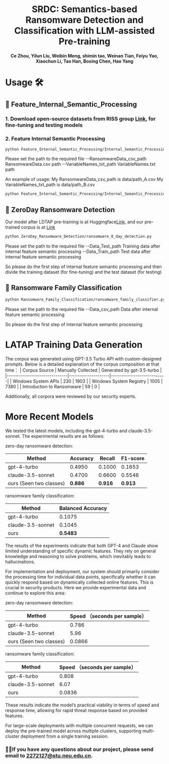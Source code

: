 
<h1 align="center">SRDC: Semantics-based Ransomware Detection and Classification with LLM-assisted Pre-training</h1>
<h4 align="center"> Ce Zhou, Yilun Liu, Weibin Meng, shimin tao, Weinan Tian, Feiyu Yao, Xiaochun Li, Tao Han, Boxing Chen, Hao Yang</h4>
<!-- RDCS: Ransomware Detection and Classification Using Semantics with LLM-assisted Pre-training -->

# Usage 🛠

## 🚀 Feature_Internal_Semantic_Processing

### 1. Download open-source datasets from RISS group <a href="https://github.com/rissgrouphub/ransomwaredataset2016">Link</a>, for fine-tuning and testing models

### 2. Feature Internal Semantic Processing
```bash
python Feature_Internal_Semantic_Processing/Internal_Semantic_Processing.py 
```
Please set the path to the required file
--RansomwareData_csv_path  RansomwareData.csv path
--VariableNames_txt_path  VariableNames.txt path

 An example of usage:
 My RansomwareData_csv_path is data/path_A.csv
 My VariableNames_txt_path is data/path_B.csv

 ```bash
python Feature_Internal_Semantic_Processing/Internal_Semantic_Processing.py --RansomwareData_csv_path data/path_A.csv --VariableNames_txt_path data/path_B.csv
```

## 🚀 ZeroDay Ransomware Detection

Our model after LDTAP pre-training is at Huggingface<a href="https://huggingface.co/zhouce/RDC-GPT">Link</a>, and our pre-trained corpus is at <a href="https://github.com/Michael-zhouce/RDCS/tree/main/Pretraining_Corpus">Link</a>

```bash
python ZeroDay_Ransomware_Detection/ransomware_0_day_detection.py  
```
Please set the path to the required file
--Data_Test_path   Training data after internal feature semantic processing
--Data_Train_path  Test data after internal feature semantic processing

So please do the first step of internal feature semantic processing and then divide the training dataset (for fine-tuning) and the test dataset (for testing)

## 🚀 Ransomware Family Classification

```bash
python Ransomware_Family_Classification/ransomware_family_classifier.py 
```
Please set the path to the required file
--Data_csv_path   Data after internal feature semantic processing

So please do the first step of internal feature semantic processing
# LATAP Training Data Generation
The corpus was generated using GPT-3.5 Turbo API with custom-designed prompts. Below is a detailed explanation of the corpus composition at that time：
| Corpus Source                | Manually Collected | Generated by gpt-3.5-turbo |
|------------------------------|--------------------|---------------------------|
| Windows System APIs          | 230               | 1903                      |
| Windows System Registry      | 1005              | 7380                      |
| Introduction to Ransomware   | 59                | 0                         |

Additionally, all corpora were reviewed by our security experts.

# More Recent Models

We tested the latest models, including the gpt-4-turbo and claude-3.5-sonnet. The experimental results are as follows:

zero-day ransomware detection:

| Method                 | Accuracy | Recall | F1-score |
|------------------------|----------|--------|----------|
| gpt-4-turbo            | 0.4950   | 0.1000 | 0.1653   |
| claude-3.5-sonnet      | 0.4700   | 0.6600 | 0.5546   | 
| ours (Seen two classes) | **0.886** | **0.916** | **0.913** |

ransomware family classification:

| Method            | Balanced Accuracy |
|-------------------|-------------------|
| gpt-4-turbo       | 0.1075            |
| claude-3.5-sonnet | 0.1045          |
| ours              | **0.5483**            |

The results of the experiments indicate that both GPT-4 and Claude show limited understanding of specific dynamic features. They rely on general knowledge and reasoning to solve problems, which inevitably leads to hallucinations.


For implementation and deployment, our system should primarily consider the processing time for individual data points, specifically whether it can quickly respond based on dynamically collected online features. This is crucial in security products.
Here we provide experimental data and continue to explore this area:

zero-day ransomware detection:

| Method             | Speed   （seconds per sample）           |
|----------|--------|
| gpt-4-turbo            | 0.786  |
| claude-3.5-sonnet      | 5.96  |
| ours (Seen two classes) | 0.0866  |

ransomware family classification:

| Method            | Speed      （seconds per sample）            |
|---------|-------|
| gpt-4-turbo       | 0.808  |
| claude-3.5-sonnet | 6.07   |
| ours              | 0.0836  |

These results indicate the model’s practical viability in terms of speed and response time, allowing for rapid threat response based on provided features.

For large-scale deployments with multiple concurrent requests, we can deploy the pre-trained model across multiple clusters, supporting multi-cluster deployment from a single training session.

### 🙋‍♂️If you have any questions about our project, please send email to 2272127@stu.neu.edu.cn.



